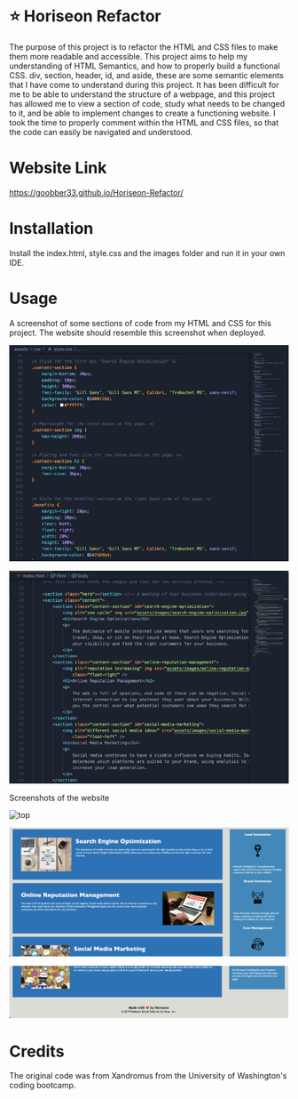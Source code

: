 # ⭐ Horiseon Refactor

 The purpose of this project is to refactor the HTML and CSS files to make them more readable and accessible. This project aims to help my understanding of HTML Semantics, and how to properly build a functional CSS. div, section, header, id, and aside, these are some semantic elements that I have come to understand during this project. It has been difficult for me to be able to understand the structure of a webpage, and this project has allowed me to view a section of code, study what needs to be changed to it, and be able to implement changes to create a functioning website. I took the time to properly comment within the HTML and CSS files, so that the code can easily be navigated and understood.

# Website Link

https://goobber33.github.io/Horiseon-Refactor/

# Installation

Install the index.html, style.css and the images folder and run it in your own IDE. 

# Usage

 A screenshot of some sections of code from my HTML and CSS for this project. The website should resemble this screenshot when deployed.

![CSS](assets/images/images-readme/css.png)

![HTML](assets/images/images-readme/html.png)

Screenshots of the website

![top](assets/images/images-readme/Top.png)

![middle](assets/images/images-readme/Middle.png)

![bottom](assets/images/images-readme/Bottom.png)

# Credits

The original code was from Xandromus from the University of Washington's coding bootcamp.